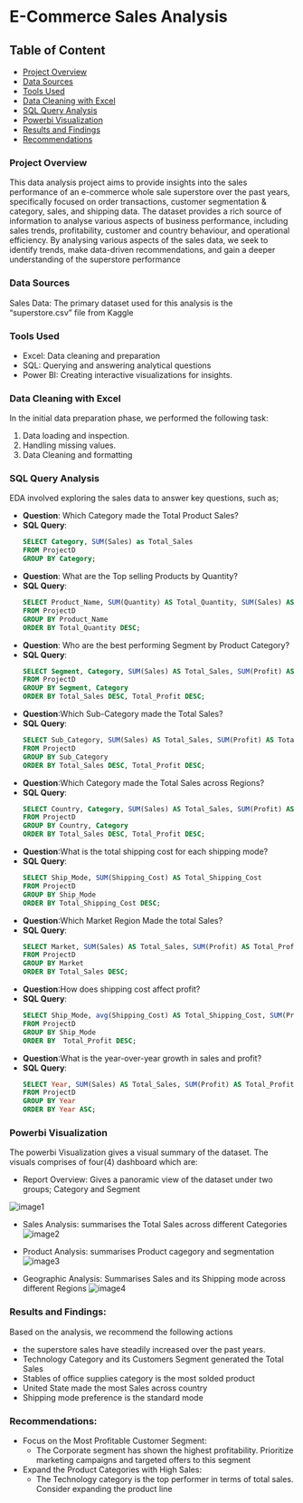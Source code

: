 # E-Commerce Sales Analysis

## Table of Content
- [Project Overview](#project-overview)
- [Data Sources](#data-sources)
- [Tools Used](#tools-used)
- [Data Cleaning with Excel](#data-cleaning-with-excel)
- [SQL Query Analysis](#sql-query-analysis)
- [Powerbi Visualization](#powerbi-visualization)
- [Results and Findings](#results-and-findings)
- [Recommendations](#recommendations)
  
### Project Overview
This data analysis project aims to provide insights into the sales performance of an e-commerce whole sale superstore over the past years, specifically focused on order transactions, customer segmentation & category, sales, and shipping data. The dataset provides a rich source of information to analyse various aspects of business performance, including sales trends, profitability, customer and country behaviour, and operational efficiency. By analysing various aspects of the sales data, we seek to identify trends, make data-driven recommendations, and gain a deeper understanding of the superstore performance

### Data Sources
Sales Data: The primary dataset used for this analysis is the “superstore.csv” file from Kaggle

### Tools Used
- Excel: Data cleaning and preparation
- SQL: Querying and answering analytical questions
- Power BI: Creating interactive visualizations for insights.

### Data Cleaning with Excel
In the initial data preparation phase, we performed the following task:
1. Data loading and inspection.
2. Handling missing values.
3. Data Cleaning and formatting

### SQL Query Analysis
EDA involved exploring the sales data to answer key questions, such as;

- **Question**: Which Category made the Total Product Sales?
- **SQL Query**:
  ```sql
  SELECT Category, SUM(Sales) as Total_Sales
  FROM ProjectD
  GROUP BY Category;
  
- **Question**: What are the Top selling Products by Quantity?
- **SQL Query**:
  ```sql
  SELECT Product_Name, SUM(Quantity) AS Total_Quantity, SUM(Sales) AS Total_Sales
  FROM ProjectD
  GROUP BY Product_Name
  ORDER BY Total_Quantity DESC;
  
- **Question**: Who are the best performing Segment by Product Category?
- **SQL Query**:
  ```sql
  SELECT Segment, Category, SUM(Sales) AS Total_Sales, SUM(Profit) AS Total_Profit
  FROM ProjectD
  GROUP BY Segment, Category
  ORDER BY Total_Sales DESC, Total_Profit DESC;

- **Question**:Which Sub-Category made the Total Sales?
- **SQL Query**:
  ```sql
  SELECT Sub_Category, SUM(Sales) AS Total_Sales, SUM(Profit) AS Total_Profit
  FROM ProjectD
  GROUP BY Sub_Category
  ORDER BY Total_Sales DESC, Total_Profit DESC;

- **Question**:Which Category made the Total Sales across Regions?
- **SQL Query**:
  ```sql
  SELECT Country, Category, SUM(Sales) AS Total_Sales, SUM(Profit) AS Total_Profit
  FROM ProjectD
  GROUP BY Country, Category
  ORDER BY Total_Sales DESC, Total_Profit DESC;

- **Question**:What is the total shipping cost for each shipping mode?
- **SQL Query**:
  ```sql
  SELECT Ship_Mode, SUM(Shipping_Cost) AS Total_Shipping_Cost
  FROM ProjectD
  GROUP BY Ship_Mode
  ORDER BY Total_Shipping_Cost DESC;

- **Question**:Which Market Region Made the total Sales?
- **SQL Query**:
  ```sql
  SELECT Market, SUM(Sales) AS Total_Sales, SUM(Profit) AS Total_Profit
  FROM ProjectD
  GROUP BY Market
  ORDER BY Total_Sales DESC;

- **Question**:How does shipping cost affect profit?
- **SQL Query**:
  ```sql
  SELECT Ship_Mode, avg(Shipping_Cost) AS Total_Shipping_Cost, SUM(Profit) AS Total_Profit
  FROM ProjectD
  GROUP BY Ship_Mode
  ORDER BY  Total_Profit DESC;

- **Question**:What is the year-over-year growth in sales and profit?
- **SQL Query**:
  ```sql
  SELECT Year, SUM(Sales) AS Total_Sales, SUM(Profit) AS Total_Profit
  FROM ProjectD
  GROUP BY Year
  ORDER BY Year ASC;

### Powerbi Visualization
The powerbi Visualization gives a visual summary of the dataset. The visuals comprises of four(4) dashboard
which are:
- Report Overview: Gives a panoramic view of the dataset under two groups; Category and Segment

![image1](https://github.com/user-attachments/assets/faac19ba-5958-4a03-92dd-b13558a74172)

- Sales Analysis: summarises the Total Sales across different Categories
  ![image2](https://github.com/user-attachments/assets/10fe193c-9726-4325-bc8f-9b45f32f09a0)

- Product Analysis: summarises Product cagegory and segmentation
  ![image3](https://github.com/user-attachments/assets/6089adf2-8f13-4ad0-9a2f-1bc4de5008b4)

- Geographic Analysis: Summarises Sales and its Shipping mode across different Regions
  ![image4](https://github.com/user-attachments/assets/6cd05d18-5efb-48ad-8b51-5d935ef7f8a9)

### Results and Findings:
Based on the analysis, we recommend the following actions
- the superstore sales have steadily increased over the past years.
- Technology Category and its Customers Segment generated the Total Sales
- Stables of office supplies category is the most solded product
- United State made the most Sales across country
- Shipping mode preference is the standard mode

### Recommendations:
- Focus on the Most Profitable Customer Segment:
  - The Corporate segment has shown the highest profitability. Prioritize marketing campaigns and targeted offers to this segment
- Expand the Product Categories with High Sales:
  - The Technology category is the top performer in terms of total sales. Consider expanding the product line
  

 





  



